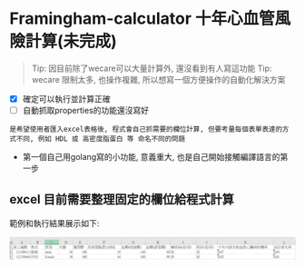 # Framingham-calculator 十年心血管風險計算(未完成)

>Tip: 因目前除了wecare可以大量計算外, 還沒看到有人寫這功能
>Tip: wecare 限制太多, 也操作複雜, 所以想寫一個方便操作的自動化解決方案

- [X] 確定可以執行並計算正確
- [ ] 自動抓取properties的功能還沒寫好<br>

`是希望使用者匯入excel表格後, 程式會自己抓需要的欄位計算, 但要考量每個表單表達的方式不同, 例如 HDL 或 高密度脂蛋白 等 命名不同的問題`

* 第一個自己用golang寫的小功能, 意義重大, 也是自己開始接觸編譯語言的第一步

## excel 目前需要整理固定的欄位給程式計算

範例和執行結果展示如下:

![framingham](framingham.PNG)